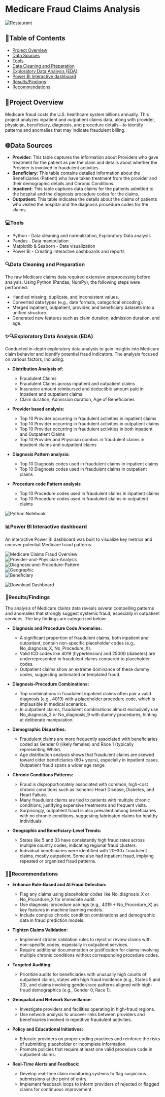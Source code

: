 # Medicare Fraud Claims Analysis

![Restaurant](images/Medicare.jpg)

## 📑Table of Contents

- [Project Overview](#project-overview)
- [Data Sources](#data-sources)
- [Tools](#tools)
- [Data Cleaning and Preparation](#data-cleaning-and-preparation)
- [Exploratory Data Analysis (EDA)](#exploratory-data-analysis-eda)
- [Power BI Interactive dashboard](#power-bi-interactive-dashboard)
- [Results/Findings](#resultsfindings)
- [Recommendations](#recommendations)

## 📁Project Overview
Medicare fraud costs the U.S. healthcare system billions annually. This project analyzes inpatient and outpatient claims data, along with provider, physician, beneficiary, diagnosis, and procedure details—to identify patterns and anomalies that may indicate fraudulent billing.

## 🌐Data Sources

- <b>Provider:</b> This table captures the information about Providers who gave treatment for the patient as per the claim and details about whether the Provider is involved in fraudulent activities <br>
- <b>Beneficiary:</b> This table contains detailed information about the Beneficiaries (Patient) who have taken treatment from the provider and their demographic details and Chronic Conditions. <br>
- <b>Inpatient:</b> This table captures data claims for the patients admitted to the hospital and the diagnosis procedure codes for the claims. <br>
- <b>Outpatient:</b> This table indicates the details about the claims of patients who visited the hospital and the diagnosis procedure codes for the claims. <br>

### 💻Tools

- Python - Data cleaning and normalization, Exploratory Data analysis
- Pandas - Data manipulation
- Matplotlib & Seaborn - Data visualization
- Power BI - Creating interactive dashboards and reports

### 🔍Data Cleaning and Preparation

The raw Medicare claims data required extensive preprocessing before analysis. Using Python (Pandas, NumPy), the following steps were performed:

- Handled missing, duplicate, and inconsistent values.
- Converted data types (e.g., date formats, categorical encoding).
- Merged inpatient, outpatient, provider, and beneficiary datasets into a unified structure.
- Generated new features such as claim duration, admission duration, and age.

### ✨🔍Exploratory Data Analysis (EDA)

Conducted in-depth exploratory data analysis to gain insights into Medicare claim behavior and identify potential fraud indicators. The analysis focused on various factors, including:<br>

- <b>Distribution Analysis of:</b>
  - Fraudulent Claims
  - Fraudulent Claims across inpatient and outpatient claims
  - Insurance amount reimbursed and deductible amount paid in inpatient and outpatient claims
  - Claim duration, Admission duration, Age of Beneficiaries


- <b>Provider based analysis:</b>
  - Top 10 Provider occurring in fraudulent activities in inpatient claims
  - Top 10 Provider occurring in fraudulent activities in outpatient claims
  - Top 10 Provider occurring in fraudulent activities in both inpatient and Outpatient Claims
  - Top 10 Provider and Physician combos in fraudulent claims in inpatient claims and outpatient claims

- <b>Diagnosis Pattern analysis:</b>
  - Top 10 Diagnosis codes used in fraudulent claims in inpatient claims
  - Top 10 Diagnosis codes used in fraudulent claims in outpatient claims

- <b>Procedure code Pattern analysis</b>
  - Top 10 Procedure codes used in fraudulent claims in inpatient claims
  - Top 10 Procedure codes used in fraudulent claims in outpatient claims

<p>
  <a href="https://github.com/Bhuvi128/Bengaluru-Restaurant-Trends-Analysis/blob/main/Bengaluru%20Restaurant%20Trends%20Analysis.ipynb" target="_blank" style="text-decoration:none;">
    <img src="https://img.shields.io/badge/View-Python_Notebook-ffbcc4?style=for-the-badge&logo=jupyter" alt="Python Notebook">
  </a>
</p>

### 📊Power BI Interactive dashboard

An interactive Power BI dashboard was built to visualize key metrics and uncover potential Medicare fraud patterns.

![Medicare Claims Fraud Overview](Power-BI-Dashboards/Medicare-Claims-Fraud-Overview.png)<br>
![Provider-and-Physician-Analysis](Power-BI-Dashboards/Provider-and-Physician-Analysis.png)<br>
![Diagnosis-and-Procedure-Pattern](Power-BI-Dashboards/Diagnosis-and-Procedure-Pattern.png)<br>
![Geographic](Power-BI-Dashboards/Geographic-Fraud-Mapping.png)<br>
![Beneficiary](Power-BI-Dashboards/Beneficiary-Risk-Profiling.png)<br>

<p>
   <a href="https://drive.google.com/file/d/1uiFNtuu1ThZB6MZflrG7y6VcrzHjl6W_/view?usp=drive_link" target="_blank" style="text-decoration:none;">
    <img src="https://img.shields.io/badge/Download-Dashboard-babbf6?style=for-the-badge&logo=github" alt="Download Dashboard">
  </a>
</p>

### 📝Results/Findings

The analysis of Medicare claims data reveals several compelling patterns and anomalies that strongly suggest systemic fraud, especially in outpatient services. The key findings are categorized below:

- <b>Diagnosis and Procedure Code Anomalies:</b>
  - A significant proportion of fraudulent claims, both inpatient and outpatient, contain non-specific placeholder codes (e.g., No_diagnosis_X, No_Procedure_X).
  - Valid ICD codes like 4019 (hypertension) and 25000 (diabetes) are underrepresented in fraudulent claims compared to placeholder codes.
  - Outpatient claims show an extreme dominance of these dummy codes, suggesting automated or templated fraud.

- <b>Diagnosis-Procedure Combinations:</b>
  - Top combinations in fraudulent inpatient claims often pair a valid diagnosis (e.g., 4019) with a placeholder procedure code, which is implausible in medical scenarios.
  - In outpatient claims, fraudulent combinations almost exclusively use No_diagnosis_3 or No_diagnosis_9 with dummy procedures, hinting at deliberate manipulation.

- <b>Demographic Disparities:</b>
  - Fraudulent claims are more frequently associated with beneficiaries coded as Gender 0 (likely females) and Race 1 (typically representing White).
  - Age distribution analysis shows that fraudulent claims are skewed toward older beneficiaries (80+ years), especially in inpatient cases. Outpatient fraud spans a wider 
    age range.

- <b>Chronic Conditions Patterns:</b>
  - Fraud is disproportionately associated with common, high-cost chronic conditions such as Ischemic Heart Disease, Diabetes, and Heart Failure.
  - Many fraudulent claims are tied to patients with multiple chronic conditions, justifying expensive treatments and frequent visits.
  - Surprisingly, outpatient fraud is also prevalent among beneficiaries with no chronic conditions, suggesting fabricated claims for healthy individuals.

- <b>Geographic and Beneficiary-Level Trends:</b>
  - States like 5 and 33 have consistently high fraud rates across multiple country codes, indicating regional fraud clusters.
  - Individual beneficiaries were identified with 20–30+ fraudulent claims, mostly outpatient. Some also had inpatient fraud, implying repeated or organized fraud patterns.

### 📝🚀Recommendations

- <b>Enhance Rule-Based and AI Fraud Detection:</b>
  - Flag any claims using placeholder codes like No_diagnosis_X or No_Procedure_X for immediate audit.
  - Use diagnosis-procedure pairings (e.g., 4019 + No_Procedure_X) as key features in machine learning models.
  - Include complex chronic condition combinations and demographic data in fraud prediction models.

- <b>Tighten Claims Validation:</b>
  - Implement stricter validation rules to reject or review claims with non-specific codes, especially in outpatient services.
  - Require additional documentation or justification for claims involving multiple chronic conditions without corresponding procedure codes.

- <b>Targeted Auditing:</b>
  - Prioritize audits for beneficiaries with unusually high counts of outpatient claims, states with high fraud incidence (e.g., States 5 and 33), and claims involving 
    gender/race patterns aligned with high-fraud demographics (e.g., Gender 0, Race 1).

- <b>Geospatial and Network Surveillance:</b>
  - Investigate providers and facilities operating in high-fraud regions.
  - Use network analysis to uncover links between providers and beneficiaries involved in repetitive fraudulent activities.

- <b>Policy and Educational Initiatives:</b>
  - Educate providers on proper coding practices and reinforce the risks of submitting placeholder or incomplete information.
  - Promote policies that require at least one valid procedure code in outpatient claims.

- <b>Real-Time Alerts and Feedback:</b>
  - Develop real-time claim monitoring systems to flag suspicious submissions at the point of entry.
  - Implement feedback loops to inform providers of rejected or flagged claims for continuous improvement.
